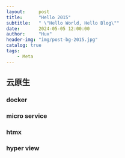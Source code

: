 ```yaml
---
layout:     post
title:      "Hello 2015"
subtitle:   " \"Hello World, Hello Blog\""
date:       2024-05-05 12:00:00
author:     "Hux"
header-img: "img/post-bg-2015.jpg"
catalog: true
tags:
    - Meta
---
```


## 云原生
### docker
### micro service
### htmx
### hyper view
